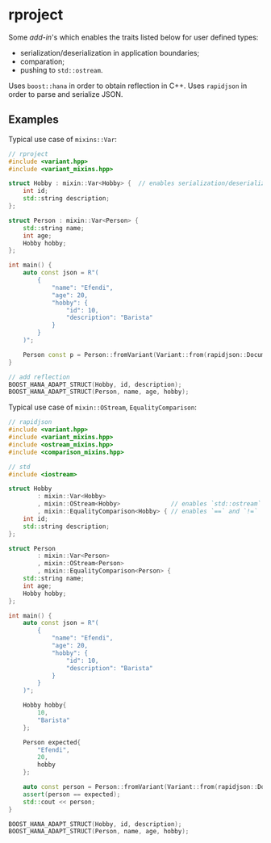 # rproject

Some *add-in*'s which enables the traits listed below for user defined types:
* serialization/deserialization in application boundaries;
* comparation;
* pushing to `std::ostream`.

Uses `boost::hana` in order to obtain reflection in C++.
Uses `rapidjson` in order to parse and serialize JSON.

## Examples

Typical use case of `mixins::Var`:

```cpp
// rproject
#include <variant.hpp>
#include <variant_mixins.hpp>

struct Hobby : mixin::Var<Hobby> {  // enables serialization/deserialization
    int id;
    std::string description;
};

struct Person : mixin::Var<Person> {
    std::string name;
    int age;
    Hobby hobby;
};

int main() {
    auto const json = R"(
        {
            "name": "Efendi",
            "age": 20,
            "hobby": {
                "id": 10,
                "description": "Barista"
            }
        }
    )";

    Person const p = Person::fromVariant(Variant::from(rapidjson::Document().Parse(json))));
}

// add reflection
BOOST_HANA_ADAPT_STRUCT(Hobby, id, description);
BOOST_HANA_ADAPT_STRUCT(Person, name, age, hobby);
```

Typical use case of `mixin::OStream`, `EqualityComparison`:

```cpp
// rapidjson
#include <variant.hpp>
#include <variant_mixins.hpp>
#include <ostream_mixins.hpp>
#include <comparison_mixins.hpp>

// std
#include <iostream>

struct Hobby
        : mixin::Var<Hobby>
        , mixin::OStream<Hobby>              // enables `std::ostream`
        , mixin::EqualityComparison<Hobby> { // enables `==` and `!=`
    int id;
    std::string description;
};

struct Person
        : mixin::Var<Person>
        , mixin::OStream<Person>
        , mixin::EqualityComparison<Person> {
    std::string name;
    int age;
    Hobby hobby;
};

int main() {
    auto const json = R"(
        {
            "name": "Efendi",
            "age": 20,
            "hobby": {
                "id": 10,
                "description": "Barista"
            }
        }
    )";

    Hobby hobby{
        10,
        "Barista"
    };

    Person expected{
        "Efendi",
        20,
        hobby
    };

    auto const person = Person::fromVariant(Variant::from(rapidjson::Document().Parse(json)));
    assert(person == expected);
    std::cout << person;
}

BOOST_HANA_ADAPT_STRUCT(Hobby, id, description);
BOOST_HANA_ADAPT_STRUCT(Person, name, age, hobby);
```
